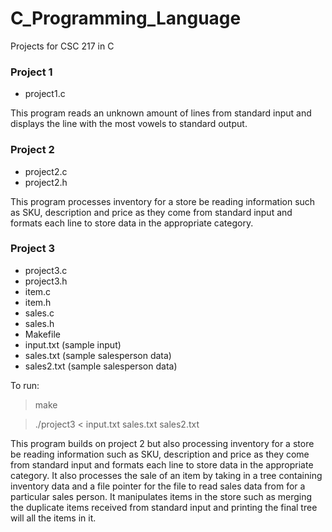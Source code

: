 # C_Programming_Language

Projects for CSC 217 in C

### Project 1
* project1.c

This program reads an unknown amount of lines from standard input and displays the line with the most vowels to standard output.

### Project 2
* project2.c
* project2.h

This program processes inventory for a store be reading information such as SKU, description and price as they come from standard input and formats each line to store data in the appropriate category.

### Project 3 
* project3.c
* project3.h
* item.c
* item.h
* sales.c
* sales.h
* Makefile
* input.txt (sample input)
* sales.txt (sample salesperson data)
* sales2.txt (sample salesperson data)

To run:
> make

> ./project3 < input.txt sales.txt sales2.txt

This program builds on project 2 but also processing inventory for a store be reading information such as SKU, description and price as they come from standard input and formats each line to store data in the appropriate category. It also processes the sale of an item by taking in a tree containing inventory data and a file pointer for the file to read sales data from for a particular sales person. It manipulates items in the store such as merging the duplicate items received from standard input and printing the final tree will all the items in it.
